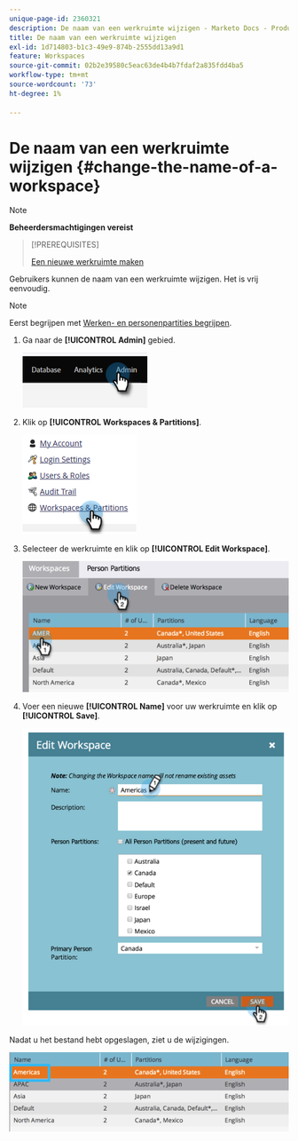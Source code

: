 ```yaml
---
unique-page-id: 2360321
description: De naam van een werkruimte wijzigen - Marketo Docs - Productdocumentatie
title: De naam van een werkruimte wijzigen
exl-id: 1d714803-b1c3-49e9-874b-2555dd13a9d1
feature: Workspaces
source-git-commit: 02b2e39580c5eac63de4b4b7fdaf2a835fdd4ba5
workflow-type: tm+mt
source-wordcount: '73'
ht-degree: 1%

---
```


# De naam van een werkruimte wijzigen {#change-the-name-of-a-workspace}

>[!NOTE]
>
>**Beheerdersmachtigingen vereist**

>[!PREREQUISITES]
>
>[Een nieuwe werkruimte maken](/help/marketo/product-docs/administration/workspaces-and-person-partitions/create-a-new-workspace.md)

Gebruikers kunnen de naam van een werkruimte wijzigen. Het is vrij eenvoudig.

>[!NOTE]
>
>Eerst begrijpen met [Werken- en personenpartities begrijpen](/help/marketo/product-docs/administration/workspaces-and-person-partitions/understanding-workspaces-and-person-partitions.md).

1. Ga naar de **[!UICONTROL Admin]** gebied.

   ![](assets/change-the-name-of-a-workspace-1.png)

1. Klik op **[!UICONTROL Workspaces & Partitions]**.

   ![](assets/change-the-name-of-a-workspace-2.png)

1. Selecteer de werkruimte en klik op **[!UICONTROL Edit Workspace]**.

   ![](assets/change-the-name-of-a-workspace-3.png)

1. Voer een nieuwe **[!UICONTROL Name]** voor uw werkruimte en klik op **[!UICONTROL Save]**.

   ![](assets/change-the-name-of-a-workspace-4.png)

Nadat u het bestand hebt opgeslagen, ziet u de wijzigingen.

![](assets/change-the-name-of-a-workspace-5.png)
